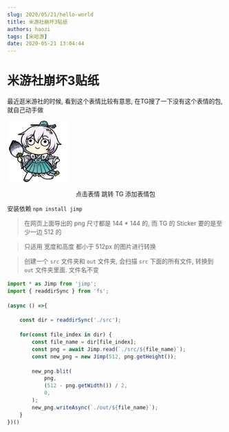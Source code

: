 ```yaml
---
slug: 2020/05/21/hello-world
title: 米游社崩坏3贴纸
authors: haozi
tags: [米哈游]
date: 2020-05-21 13:04:44
---
```


# 米游社崩坏3贴纸

最近逛米游社的时候, 看到这个表情比较有意思, 在TG搜了一下没有这个表情的包, 就自己动手做

<a href="https://t.me/addstickers/bh3_mihoyou_bbs">

![表情%}](./米游社崩坏3贴纸/ace5032439f963286da0e5609a4c74ae.png)

</a>

<center><a style={{color: "red"}}>点击表情 跳转 TG 添加表情包</a></center>

<!--truncate-->

安装依赖 `npm install jimp`

> 在网页上面导出的 png 尺寸都是 144 * 144 的, 而 TG 的 Sticker 要的是至少一边 512 的

> 只适用 宽度和高度 都小于 512px 的图片进行转换

> 创建一个 `src` 文件夹和 `out` 文件夹, 会扫描 `src` 下面的所有文件, 转换到 `out` 文件夹里面. 文件名不变

```typescript
import * as Jimp from 'jimp';
import { readdirSync } from 'fs';

(async () =>{

    const dir = readdirSync('./src');

    for(const file_index in dir) {
        const file_name = dir[file_index];
        const png = await Jimp.read(`./src/${file_name}`);
        const new_png = new Jimp(512, png.getHeight());

        new_png.blit(
            png,
            (512 - png.getWidth()) / 2,
            0,
        );
        new_png.writeAsync(`./out/${file_name}`);
    }
})()

```

